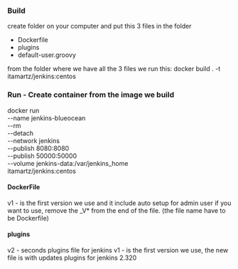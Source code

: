 
### Build ###
create folder on your computer and put this 3 files in the folder
* Dockerfile
* plugins
* default-user.groovy

from the folder where we have all the 3 files we run this:
docker build . -t itamartz/jenkins:centos

### Run - Create container from the image we build ###
docker run \
  --name jenkins-blueocean \
  --rm \
  --detach \
  --network jenkins \
  --publish 8080:8080 \
  --publish 50000:50000 \
  --volume jenkins-data:/var/jenkins_home \
  itamartz/jenkins:centos

#### DockerFile ####
v1 - is the first version we use and it include auto setup for admin user
if you want to use, remove the _V* from the end of the file. (the file name have to be Dockerfile)

#### plugins ####
v2 - seconds plugins file for jenkins
v1 - is the first version we use, the new file is with updates plugins for jenkins 2.320

